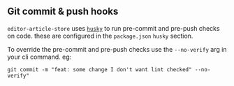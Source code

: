## Git commit & push hooks

`editor-article-store` uses [`husky`](https://www.npmjs.com/package/husky) to run pre-commit and pre-push checks on code. these are configured in the `package.json` `husky` section.

To override the pre-commit and pre-push checks use the `--no-verify` arg in your cli command. eg:

`git commit -m "feat: some change I don't want lint checked" --no-verify"`
